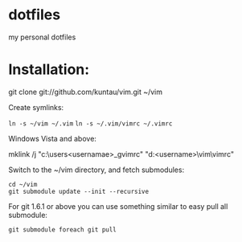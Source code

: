 dotfiles
========

my personal dotfiles

Installation:
=============

git clone git://github.com/kuntau/vim.git ~/vim

Create symlinks:

`ln -s ~/vim ~/.vim`
`ln -s ~/.vim/vimrc ~/.vimrc`

Windows Vista and above:

mklink /j "c:\users\<usernamae>\_gvimrc" "d:\<username>\vim\vimrc"

Switch to the ~/vim directory, and fetch submodules:

```
cd ~/vim
git submodule update --init --recursive
```

For git 1.6.1 or above you can use something similar to easy pull all submodule:

`git submodule foreach git pull`

